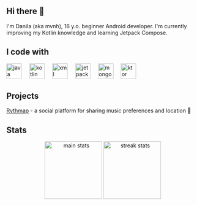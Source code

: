 ## Hi there 👋
I'm Danila (aka mvnh), 16 y.o. beginner Android developer. I'm currently improving my Kotlin knowledge and learning Jetpack Compose.

## I code with
<p>
    <img height=40 alt="java" src="https://cdn.jsdelivr.net/gh/devicons/devicon@latest/icons/java/java-original.svg" />
    <img width="12" />
    <img height=40 alt="kotlin" src="https://cdn.jsdelivr.net/gh/devicons/devicon@latest/icons/kotlin/kotlin-original.svg" />
    <img width="12" />
    <img height=40 alt="xml (android views)" src="https://cdn.jsdelivr.net/gh/devicons/devicon@latest/icons/xml/xml-plain.svg" />
    <img width="12" />
    <img height=40 alt="jetpack compose" src="https://cdn.jsdelivr.net/gh/devicons/devicon@latest/icons/jetpackcompose/jetpackcompose-original.svg" />
    <img width="12" />
    <img height=40 alt="mongodb" src="https://cdn.jsdelivr.net/gh/devicons/devicon@latest/icons/mongodb/mongodb-original.svg" />
    <img width="12" />
    <img height=40 alt="ktor" src="https://cdn.jsdelivr.net/gh/devicons/devicon@latest/icons/ktor/ktor-original.svg" />
</p>

## Projects
[Rythmap](https://github.com/Rythmap) - a social platform for sharing music preferences and location 📍

## Stats
<div align="center">
    <img height="150" alt="main stats" src="https://github-readme-stats.vercel.app/api?username=mvnh&show_icons=true&theme=transparent&count_private=true&hide_border=true">
    <img height="150" alt="streak stats" src="https://streak-stats.demolab.com?user=mvnh&theme=transparent&hide_border=true">
</div>
